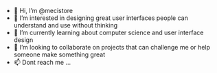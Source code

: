 - 👋 Hi, I’m @mecistore
- 👀 I’m interested in designing great user interfaces people can understand and use without thinking 
- 🌱 I’m currently learning about computer science and user interface design 
- 💞️ I’m looking to collaborate on projects that can challenge me or help someone make something great
- 📫 Dont reach me ...

